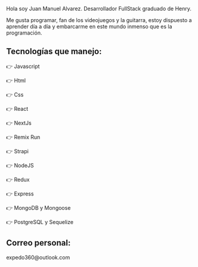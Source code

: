 Hola soy Juan Manuel Alvarez. Desarrollador FullStack graduado de Henry.

Me gusta programar, fan de los videojuegos y la guitarra, estoy dispuesto a aprender día a día y embarcarme en este mundo inmenso que es la programación.


<h2>Tecnologías que manejo:</h2>


👉 Javascript

👉 Html

👉 Css

👉 React

👉 NextJs

👉 Remix Run

👉 Strapi

👉 NodeJS

👉 Redux

👉 Express

👉 MongoDB y Mongoose

👉 PostgreSQL y Sequelize

<h2>Correo personal:</h2>
expedo360@outlook.com
